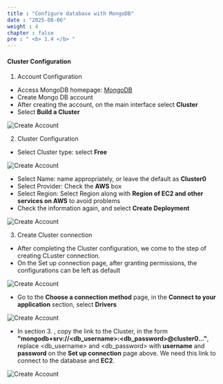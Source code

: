 ```yaml
---
title : "Configure database with MongoDB"
date : "2025-08-06"
weight : 4
chapter : false
pre : " <b> 1.4 </b> "
---
```


#### Cluster Configuration

1. Account Configuration

- Access MongoDB homepage: [MongoDB](https://account.mongodb.com/)
- Create Mongo DB account
- After creating the account, on the main interface select **Cluster**
- Select **Build a Cluster**

![Create Account](/NestJS-AWS-workshop/images/1/DB.PNG)

2. Cluster Configuration

- Select Cluster type: select **Free**

![Create Account](/NestJS-AWS-workshop/images/1/DB1.PNG)

- Select Name: name appropriately, or leave the default as **Cluster0**
- Select Provider: Check the **AWS** box
- Select Region: Select Region along with **Region of EC2 and other services on AWS** to avoid problems
- Check the information again, and select **Create Deployment**

![Create Account](/NestJS-AWS-workshop/images/1/DB2.PNG)

3. Create Cluster connection

- After completing the Cluster configuration, we come to the step of creating CLuster connection.
- On the Set up connection page, after granting permissions, the configurations can be left as default

![Create Account](/NestJS-AWS-workshop/images/1/DB3.png)

- Go to the **Choose a connection method** page, in the **Connect to your application** section, select **Drivers**

![Create Account](/NestJS-AWS-workshop/images/1/DB4.png)

- In section 3. , copy the link to the Cluster, in the form **"mongodb+srv://<db_username>:<db_password>@cluster0..."**, replace <db_username> and <db_password> with **username** and **password** on the **Set up connection** page above. We need this link to connect to the database and **EC2**.

![Create Account](/NestJS-AWS-workshop/images/1/DB5.png)
